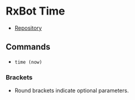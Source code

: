 # RxBot Time
* [Repository](https://github.com/fkm/rxbot-time)

## Commands
* `time (now)`

### Brackets
* Round brackets indicate optional parameters.
